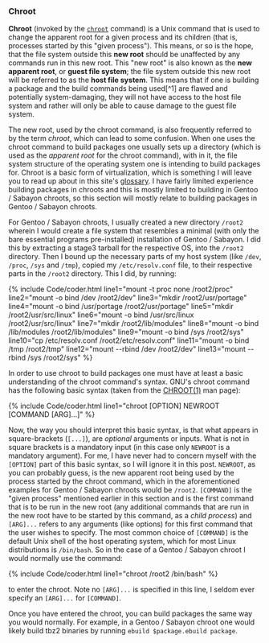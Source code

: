 ### Chroot
**Chroot** (invoked by the [`chroot`](/man/chroot.1.html) command) is a Unix command that is used to change the apparent root for a given process and its children (that is, processes started by this "given process"). This means, or so is the hope, that the file system outside this **new root** should be unaffected by any commands run in this new root. This "new root" is also known as the **new apparent root**, or **guest file system**; the file system outside this new root will be referred to as the **host file system**. This means that if one is building a package and the build commands being used[^1] are flawed and potentially system-damaging, they will not have access to the host file system and rather will only be able to cause damage to the guest file system.

The new root, used by the chroot command, is also frequently referred to by the term *chroot*, which can lead to some confusion. When one uses the chroot command to build packages one usually sets up a directory (which is used as the *apparent root* for the chroot command), with in it, the file system structure of the operating system one is intending to build packages for. Chroot is a basic form of virtualization, which is something I will leave you to read up about in this site's [glossary](/glossary/#virtualization). I have fairly limited experience building packages in chroots and this is mostly limited to building in Gentoo / Sabayon chroots, so this section will mostly relate to building packages in Gentoo / Sabayon chroots.

For Gentoo / Sabayon chroots, I usually created a new directory `/root2` wherein I would create a file system that resembles a minimal (with only the bare essential programs pre-installed) installation of Gentoo / Sabayon. I did this by extracting a stage3 tarball for the respective OS, into the `/root2` directory. Then I bound up the necessary parts of my host system (like `/dev`, `/proc`, `/sys` and `/tmp`), copied my `/etc/resolv.conf` file, to their respective parts in the `/root2` directory. This I did, by running:

{% include Code/coder.html line1="mount -t proc none /root2/proc" line2="mount -o bind /dev /root2/dev" line3="mkdir /root2/usr/portage" line4="mount -o bind /usr/portage /root2/usr/portage" line5="mkdir /root2/usr/src/linux" line6="mount -o bind /usr/src/linux /root2/usr/src/linux" line7="mkdir /root2/lib/modules" line8="mount -o bind /lib/modules /root2/lib/modules" line9="mount -o bind /sys /root2/sys" line10="cp /etc/resolv.conf /root2/etc/resolv.conf" line11="mount -o bind /tmp /root2/tmp" line12="mount --rbind /dev /root2/dev" line13="mount --rbind /sys /root2/sys" %}

In order to use chroot to build packages one must have at least a basic understanding of the chroot command's syntax. GNU's chroot command has the following basic syntax (taken from the [CHROOT(1)](/man/chroot.1.html) man page):

{% include Code/coder.html line1="chroot [OPTION] NEWROOT [COMMAND [ARG]...]" %}

Now, the way you should interpret this basic syntax, is that what appears in square-brackets (`[...]`), are *optional* arguments or inputs. What is not in square brackets is a mandatory input (in this case only `NEWROOT` is a mandatory argument). For me, I have never had to concern myself with the `[OPTION]` part of this basic syntax, so I will ignore it in this post. `NEWROOT`, as you can probably guess, is the new apparent root being used by the process started by the chroot command, which in the aforementioned examples for Gentoo / Sabayon chroots would be `/root2`. `[COMMAND]` is the "given process" mentioned earlier in this section and is the first command that is to be run in the new root (any additional commands that are run in the new root have to be started by this command, as a *child process*) and `[ARG]...` refers to any arguments (like options) for this first command that the user wishes to specify. The most common choice of `[COMMAND]` is the default Unix shell of the host operating system, which for most Linux distributions is `/bin/bash`. So in the case of a Gentoo / Sabayon chroot I would normally use the command:

{% include Code/coder.html line1="chroot /root2 /bin/bash" %}

to enter the chroot. Note no `[ARG]...` is specified in this line, I seldom ever specify an `[ARG]...` for `[COMMAND]`.

Once you have entered the chroot, you can build packages the same way you would normally. For example, in a Gentoo / Sabayon chroot one would likely build tbz2 binaries by running `ebuild $package.ebuild package`.
